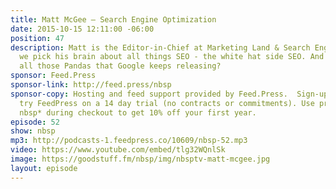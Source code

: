```yaml
---
title: Matt McGee — Search Engine Optimization
date: 2015-10-15 12:11:00 -06:00
position: 47
description: Matt is the Editor-in-Chief at Marketing Land & Search Engine Land so
  we pick his brain about all things SEO - the white hat side SEO. And what’s up with
  all those Pandas that Google keeps releasing?
sponsor: Feed.Press
sponsor-link: http://feed.press/nbsp
sponsor-copy: Hosting and feed support provided by Feed.Press.  Sign-up today and
  try FeedPress on a 14 day trial (no contracts or commitments). Use promo code *
  nbsp* during checkout to get 10% off your first year.
episode: 52
show: nbsp
mp3: http://podcasts-1.feedpress.co/10609/nbsp-52.mp3
video: https://www.youtube.com/embed/tlg32WQnlSk
image: https://goodstuff.fm/nbsp/img/nbsptv-matt-mcgee.jpg
layout: episode
---
```

